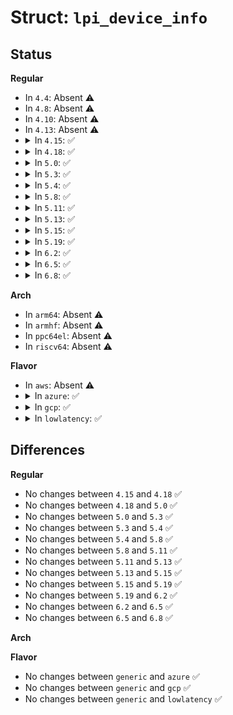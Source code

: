 # Struct: <code>lpi_device_info</code>

## Status
<b>Regular</b>
<ul>
<li>
In <code>4.4</code>: Absent ⚠️
</li>
<li>
In <code>4.8</code>: Absent ⚠️
</li>
<li>
In <code>4.10</code>: Absent ⚠️
</li>
<li>
In <code>4.13</code>: Absent ⚠️
</li>
<li>
<details>
<summary>In <code>4.15</code>: ✅</summary>

```c
struct lpi_device_info {
    char *name;
    int enabled;
    union acpi_object *package;
};
```
</details>
</li>
<li>
<details>
<summary>In <code>4.18</code>: ✅</summary>

```c
struct lpi_device_info {
    char *name;
    int enabled;
    union acpi_object *package;
};
```
</details>
</li>
<li>
<details>
<summary>In <code>5.0</code>: ✅</summary>

```c
struct lpi_device_info {
    char *name;
    int enabled;
    union acpi_object *package;
};
```
</details>
</li>
<li>
<details>
<summary>In <code>5.3</code>: ✅</summary>

```c
struct lpi_device_info {
    char *name;
    int enabled;
    union acpi_object *package;
};
```
</details>
</li>
<li>
<details>
<summary>In <code>5.4</code>: ✅</summary>

```c
struct lpi_device_info {
    char *name;
    int enabled;
    union acpi_object *package;
};
```
</details>
</li>
<li>
<details>
<summary>In <code>5.8</code>: ✅</summary>

```c
struct lpi_device_info {
    char *name;
    int enabled;
    union acpi_object *package;
};
```
</details>
</li>
<li>
<details>
<summary>In <code>5.11</code>: ✅</summary>

```c
struct lpi_device_info {
    char *name;
    int enabled;
    union acpi_object *package;
};
```
</details>
</li>
<li>
<details>
<summary>In <code>5.13</code>: ✅</summary>

```c
struct lpi_device_info {
    char *name;
    int enabled;
    union acpi_object *package;
};
```
</details>
</li>
<li>
<details>
<summary>In <code>5.15</code>: ✅</summary>

```c
struct lpi_device_info {
    char *name;
    int enabled;
    union acpi_object *package;
};
```
</details>
</li>
<li>
<details>
<summary>In <code>5.19</code>: ✅</summary>

```c
struct lpi_device_info {
    char *name;
    int enabled;
    union acpi_object *package;
};
```
</details>
</li>
<li>
<details>
<summary>In <code>6.2</code>: ✅</summary>

```c
struct lpi_device_info {
    char *name;
    int enabled;
    union acpi_object *package;
};
```
</details>
</li>
<li>
<details>
<summary>In <code>6.5</code>: ✅</summary>

```c
struct lpi_device_info {
    char *name;
    int enabled;
    union acpi_object *package;
};
```
</details>
</li>
<li>
<details>
<summary>In <code>6.8</code>: ✅</summary>

```c
struct lpi_device_info {
    char *name;
    int enabled;
    union acpi_object *package;
};
```
</details>
</li>
</ul>
<b>Arch</b>
<ul>
<li>
In <code>arm64</code>: Absent ⚠️
</li>
<li>
In <code>armhf</code>: Absent ⚠️
</li>
<li>
In <code>ppc64el</code>: Absent ⚠️
</li>
<li>
In <code>riscv64</code>: Absent ⚠️
</li>
</ul>
<b>Flavor</b>
<ul>
<li>
In <code>aws</code>: Absent ⚠️
</li>
<li>
<details>
<summary>In <code>azure</code>: ✅</summary>

```c
struct lpi_device_info {
    char *name;
    int enabled;
    union acpi_object *package;
};
```
</details>
</li>
<li>
<details>
<summary>In <code>gcp</code>: ✅</summary>

```c
struct lpi_device_info {
    char *name;
    int enabled;
    union acpi_object *package;
};
```
</details>
</li>
<li>
<details>
<summary>In <code>lowlatency</code>: ✅</summary>

```c
struct lpi_device_info {
    char *name;
    int enabled;
    union acpi_object *package;
};
```
</details>
</li>
</ul>

## Differences
<b>Regular</b>
<ul>
<li>
No changes between <code>4.15</code> and <code>4.18</code> ✅
</li>
<li>
No changes between <code>4.18</code> and <code>5.0</code> ✅
</li>
<li>
No changes between <code>5.0</code> and <code>5.3</code> ✅
</li>
<li>
No changes between <code>5.3</code> and <code>5.4</code> ✅
</li>
<li>
No changes between <code>5.4</code> and <code>5.8</code> ✅
</li>
<li>
No changes between <code>5.8</code> and <code>5.11</code> ✅
</li>
<li>
No changes between <code>5.11</code> and <code>5.13</code> ✅
</li>
<li>
No changes between <code>5.13</code> and <code>5.15</code> ✅
</li>
<li>
No changes between <code>5.15</code> and <code>5.19</code> ✅
</li>
<li>
No changes between <code>5.19</code> and <code>6.2</code> ✅
</li>
<li>
No changes between <code>6.2</code> and <code>6.5</code> ✅
</li>
<li>
No changes between <code>6.5</code> and <code>6.8</code> ✅
</li>
</ul>
<b>Arch</b>
<ul>
</ul>
<b>Flavor</b>
<ul>
<li>
No changes between <code>generic</code> and <code>azure</code> ✅
</li>
<li>
No changes between <code>generic</code> and <code>gcp</code> ✅
</li>
<li>
No changes between <code>generic</code> and <code>lowlatency</code> ✅
</li>
</ul>

